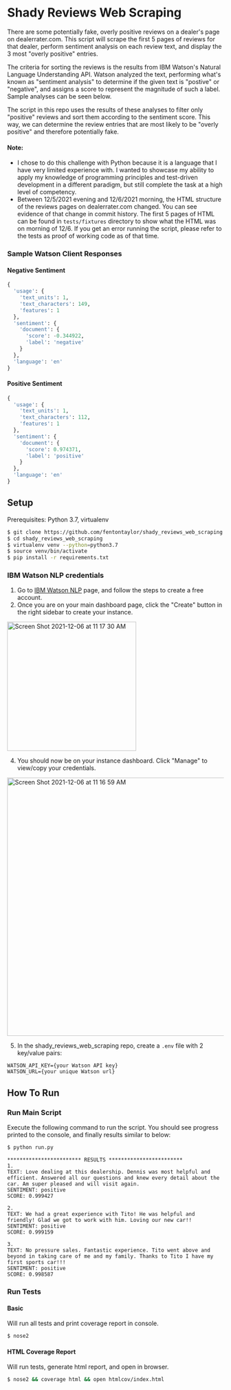 # Shady Reviews Web Scraping
There are some potentially fake, overly positive reviews on a dealer's page on dealerrater.com. This script will scrape the first 5 pages of reviews for that dealer, perform sentiment analysis on each review text, and display the 3 most "overly positive" entries.

The criteria for sorting the reviews is the results from IBM Watson's Natural Language Understanding API. Watson analyzed the text, performing what's known as "sentiment analysis" to determine if the given text is "postive" or "negative", and assigns a score to represent the magnitude of such a label. Sample analyses can be seen below.

The script in this repo uses the results of these analyses to filter only "positive" reviews and sort them according to the sentiment score. This way, we can determine the review entries that are most likely to be "overly positive" and therefore potentially fake.

#### Note:
- I chose to do this challenge with Python because it is a language that I have very limited experience with. I wanted to showcase my ability to apply my knowledge  of programming principles and test-driven development in a different paradigm, but still complete the task at a high level of competency.
- Between 12/5/2021 evening and 12/6/2021 morning, the HTML structure of the reviews pages on dealerrater.com changed. You can see evidence of that change in commit history. The first 5 pages of HTML can be found in `tests/fixtures` directory to show what the HTML was on morning of 12/6. If you get an error running the script, please refer to the tests as proof of working code as of that time. 

### Sample Watson Client Responses

#### Negative Sentiment
```py
{
  'usage': {
    'text_units': 1,
    'text_characters': 149,
    'features': 1
  },
  'sentiment': {
    'document': {
      'score': -0.344922,
      'label': 'negative'
    }
  },
  'language': 'en'
}
```

#### Positive Sentiment
```py
{
  'usage': {
    'text_units': 1,
    'text_characters': 112,
    'features': 1
  },
  'sentiment': {
    'document': {
      'score': 0.974371,
      'label': 'positive'
    }
  },
  'language': 'en'
}
```

## Setup
Prerequisites: Python 3.7, virtualenv

```bash
$ git clone https://github.com/fentontaylor/shady_reviews_web_scraping.git
$ cd shady_reviews_web_scraping
$ virtualenv venv --python=python3.7
$ source venv/bin/activate
$ pip install -r requirements.txt
```

### IBM Watson NLP credentials
1. Go to [IBM Watson NLP](https://www.ibm.com/cloud/watson-natural-language-understanding) page, and follow the steps to create a free account.
2. Once you are on your main dashboard page, click the "Create" button in the right sidebar to create your instance.
<img width="300" alt="Screen Shot 2021-12-06 at 11 17 30 AM" src="https://user-images.githubusercontent.com/18686466/144902073-9d0e8ae7-ebed-4d42-b29e-a83498fe5498.png">

4. You should now be on your instance dashboard. Click "Manage" to view/copy your credentials.
<img width="600" alt="Screen Shot 2021-12-06 at 11 16 59 AM" src="https://user-images.githubusercontent.com/18686466/144902237-858d998f-1039-4ec4-862d-32518daf7de6.png">

5. In the shady_reviews_web_scraping repo, create a `.env` file with 2 key/value pairs:

```
WATSON_API_KEY={your Watson API key}
WATSON_URL={your unique Watson url}
```

## How To Run
### Run Main Script
Execute the following command to run the script. You should see progress printed to the console, and finally results similar to below:

```bash
$ python run.py
```

```
************************ RESULTS ************************
1.
TEXT: Love dealing at this dealership. Dennis was most helpful and efficient. Answered all our questions and knew every detail about the car. Am super pleased and will visit again.
SENTIMENT: positive
SCORE: 0.999427

2.
TEXT: We had a great experience with Tito! He was helpful and friendly! Glad we got to work with him. Loving our new car!!
SENTIMENT: positive
SCORE: 0.999159

3.
TEXT: No pressure sales. Fantastic experience. Tito went above and beyond in taking care of me and my family. Thanks to Tito I have my first sports car!!!
SENTIMENT: positive
SCORE: 0.998587
```

### Run Tests

#### Basic
Will run all tests and print coverage report in console.
```bash
$ nose2
```

#### HTML Coverage Report
Will run tests, generate html report, and open in browser.
```bash
$ nose2 && coverage html && open htmlcov/index.html
```

